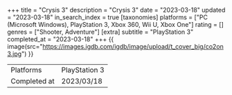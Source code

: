 +++
title = "Crysis 3"
description = "Crysis 3"
date = "2023-03-18"
updated = "2023-03-18"
in_search_index = true
[taxonomies]
platforms = ["PC (Microsoft Windows), PlayStation 3, Xbox 360, Wii U, Xbox One"]
rating = []
genres = ["Shooter, Adventure"]
[extra]
subtitle = "PlayStation 3"
completed_at = "2023-03-18"
+++
{{ image(src="https://images.igdb.com/igdb/image/upload/t_cover_big/co2on3.jpg") }}

|              |            |
| ------------ | ---------- |
| Platforms    | PlayStation 3 |
| Completed at | 2023/03/18 |

